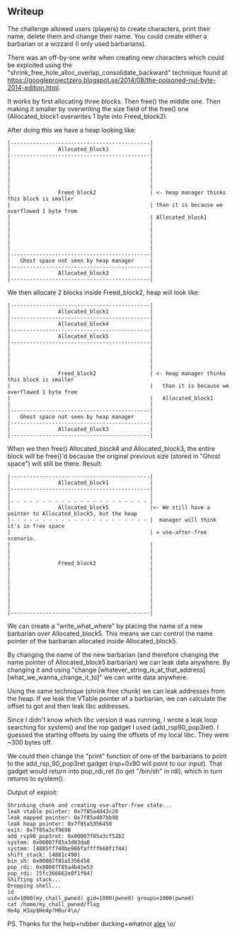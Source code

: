 ## Writeup

The challenge allowed users (players) to create characters, print their name, delete them and change their name. You could create either a barbarian or a wizzard (I only used barbarians).

There was an off-by-one write when creating new characters which could be exploited using the "shrink_free_hole_alloc_overlap_consolidate_backward" technique found at  https://googleprojectzero.blogspot.se/2014/08/the-poisoned-nul-byte-2014-edition.html.

It works by first allocating three blocks. Then free() the middle one. Then making it smaller by overwriting the size field of the free() one (Allocated_block1 overwrites 1 byte into Freed_block2).

After doing this we have a heap looking like:
```
|--------------------------------------------|
|				Allocated_block1			 |
|--------------------------------------------|
|											 |
|											 |
|											 |
|											 |
|											 |
|				Freed_block2				 | <- heap manager thinks this block is smaller 
|											 | than it is because we overflowed 1 byte from 
|											 | Allocated_block1
|											 |
|											 |
|											 |
|											 |
|											 |
|--------------------------------------------|
|	Ghost space not seen by heap manager	 |
|--------------------------------------------|
|				Allocated_block3			 |
|--------------------------------------------|
```
We then allocate 2 blocks inside Freed_block2, heap will look like:
```
|--------------------------------------------|
|				Allocated_block1			 |
|--------------------------------------------|
|				Allocated_block4			 |
|--------------------------------------------|
|				Allocated_block5			 |
|--------------------------------------------|
|											 | 
|											 |
|											 |
|											 |
|				Freed_block2				 | <- heap manager thinks this block is smaller 
|											 |   than it is because we overflowed 1 byte from 
|											 |   Allocated_block1
|											 |
|--------------------------------------------|
|	Ghost space not seen by heap manager	 |
|--------------------------------------------|
|				Allocated_block3			 |
|--------------------------------------------|
```
When we then free() Allocated_block4 and Allocated_block3, the entire block will be free()'d because the original previous size (stored in "Ghost space") will still be there. Result:
```
|--------------------------------------------|
|				Allocated_block1			 |
|--------------------------------------------|
|											 |
|- - - - - - - - - - - - - - - - - - - - - - |
|				Allocated_block5			 |<- We still have a pointer to Allocated_block5, but the heap  
|- - - - - - - - - - - - - - - - - - - - - - |  manager will think it's in free space 
|											 | = use-after-free scenario.
|											 |
|											 |
|											 |
|				Freed_block2				 |
|											 |
|											 |
|											 |
|											 |
|											 |
|											 |
|											 |
|--------------------------------------------|
```

We can create a "write_what_where" by placing the name of a new barbarian over Allocated_block5. This means we can control the name pointer of the barbarian allocated inside Allocated_block5.

By changing the name of the new barbarian (and therefore changing the name pointer of Allocated_block5 barbarian) we can leak data anywhere. By changing it and using "change [whatever_string_is_at_that_address] [what_we_wanna_change_it_to]" we can write data anywhere.

Using the same technique (shrink free chunk) we can leak addresses from the heap. If we leak the VTable pointer of a barbarian, we can calculate the offset to got and then leak libc addresses.

Since I didn't know which libc version it was running, I wrote a leak loop searching for system() and the rop gadget I used (add_rsp90_pop3ret). I guessed the starting offsets by using the offsets of my local libc. They were ~300 bytes off.

We could then change the "print" function of one of the barbarians to point to the add_rsp_90_pop3ret gadget (rsp+0x90 will point to our input). That gadget would return into pop_rdi_ret (to get "/bin/sh" in rdi), which in turn returns to system().

Output of exploit:
```
Shrinking chunk and creating use-after-free state...
leak vtable pointer: 0x7f85a4d42c28
leak mapped pointer: 0x7f85a407bb98
leak heap pointer: 0x7f85a5356450
exit: 0x7f85a3cf9690
add_rsp90_pop3ret: 0x00007f85a3cf52b2
system: 0x00007f85a3d03da0
system: [4885ff740be986faffff660f1f44]
shift_stack: [4881c490]
bin_sh: 0x00007f85a5356450
pop_rdi: 0x00007f85a4b41e53
pop_rdi: [5fc366662e0f1f84]
Shifting stack...
Dropping shell...
id
uid=1000(my_chall_pwned) gid=1000(pwned) groups=1000(pwned)
cat /home/my_chall_pwned/flag
He4p_H3ap$He4p?H0ur4\o/
```
PS. Thanks for the help+rubber ducking+whatnot [alex](https://twitter.com/defendtheworld) \o/
